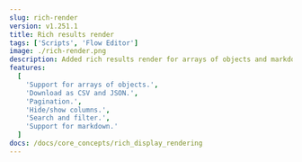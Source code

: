 ```yaml
---
slug: rich-render
version: v1.251.1
title: Rich results render
tags: ['Scripts', 'Flow Editor']
image: ./rich-render.png
description: Added rich results render for arrays of objects and markdown.
features:
  [
    'Support for arrays of objects.',
    'Download as CSV and JSON.',
    'Pagination.',
    'Hide/show columns.',
    'Search and filter.',
    'Support for markdown.'
  ]
docs: /docs/core_concepts/rich_display_rendering
---
```

